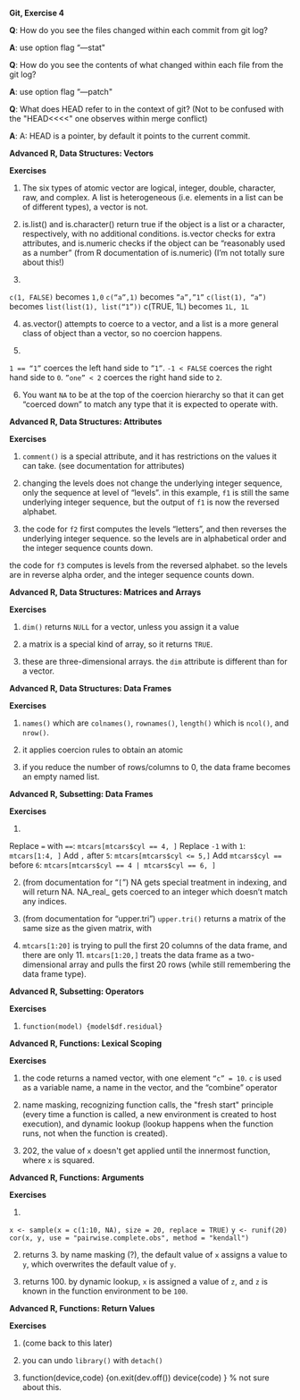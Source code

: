 **Git, Exercise 4**

**Q**: How do you see the files changed within each commit from git log? 

**A**: use option flag “—stat"


**Q**: How do you see the contents of what changed within each file from the git log? 

**A**: use option flag “—patch"


**Q**: What does HEAD refer to in the context of git? (Not to be confused with the "HEAD<<<<" one observes within merge conflict)  

**A**: A: HEAD is a pointer, by default it points to the current commit.


**Advanced R, Data Structures: Vectors**

**Exercises**

1. The six types of atomic vector are logical, integer, double, character, raw, and complex. A list is heterogeneous (i.e. elements in a list can be of different types), a vector is not.

2. is.list() and is.character() return true if the object is a list or a character, respectively, with no additional conditions. is.vector checks for extra attributes, and is.numeric checks if the object can be “reasonably used as a number” (from R documentation of is.numeric) (I’m not totally sure about this!)

3. 
`c(1, FALSE)` becomes `1,0`
`c(“a”,1)` becomes `”a”,”1”`
`c(list(1), “a”)` becomes `list(list(1), list(“1”))`
c(TRUE, 1L) becomes `1L, 1L`

4. as.vector() attempts to coerce to a vector, and a list is a more general class of object than a vector, so no coercion happens.

5. 
`1 == “1”` coerces the left hand side to `”1”`.
`-1 < FALSE` coerces the right hand side to `0`.
`”one” < 2` coerces the right hand side to `2`.

6. You want `NA` to be at the top of the coercion hierarchy so that it can get “coerced down” to match any type that it is expected to operate with.



**Advanced R, Data Structures: Attributes**

**Exercises**

1. `comment()` is a special attribute, and it has restrictions on the values it can take. (see documentation for attributes)

2. changing the levels does not change the underlying integer sequence, only the sequence at level of “levels”. in this example, `f1` is still the same underlying integer sequence, but the output of `f1` is now the reversed alphabet.

3. the code for `f2` first computes the levels “letters”, and then reverses the underlying integer sequence. so the levels are in alphabetical order and the integer sequence counts down.

the code for `f3` computes is levels from the reversed alphabet. so the levels are in reverse alpha order, and the integer sequence counts down.



**Advanced R, Data Structures: Matrices and Arrays**

**Exercises**

1. `dim()` returns `NULL` for a vector, unless you assign it a value

2. a matrix is a special kind of array, so it returns `TRUE`.

3. these are three-dimensional arrays. the `dim` attribute is different than for a vector.



**Advanced R, Data Structures: Data Frames**

**Exercises**

1. `names()` which are `colnames()`, `rownames()`, `length()` which is `ncol()`, and `nrow()`.

2. it applies coercion rules to obtain an atomic

3. if you reduce the number of rows/columns to  0, the data frame becomes an empty named list.



**Advanced R, Subsetting: Data Frames**

**Exercises**

1. 
Replace `=` with `==`: `mtcars[mtcars$cyl == 4, ]`
Replace `-1` with `1`: `mtcars[1:4, ]`
Add `,` after `5`: `mtcars[mtcars$cyl <= 5,]`
Add `mtcars$cyl == ` before `6`: `mtcars[mtcars$cyl == 4 | mtcars$cyl == 6, ]`

2. (from documentation for “`[`”) NA gets special treatment in indexing, and will return NA. NA_real_ gets coerced to an integer which doesn’t match any indices.

3. (from documentation for “upper.tri”) `upper.tri()` returns a matrix of the same size as the given matrix, with 

4. `mtcars[1:20]` is trying to pull the first 20 columns of the data frame, and there are only 11. `mtcars[1:20,]` treats the data frame as a two-dimensional array and pulls the first 20 rows (while still remembering the data frame type).



**Advanced R, Subsetting: Operators**

**Exercises**


1. `function(model) {model$df.residual}`




**Advanced R, Functions: Lexical Scoping**

**Exercises**

1. the code returns a named vector, with one element `“c” = 10`. `c` is used as a variable name, a name in the vector, and the “combine” operator

2. name masking, recognizing function calls, the "fresh start" principle (every time a function is called, a new environment is created to host execution), and dynamic lookup (lookup happens when the function runs, not when the function is created).

3. 202, the value of `x` doesn't get applied until the innermost function, where `x` is squared.

**Advanced R, Functions: Arguments**

**Exercises**

1.
`x <- sample(x = c(1:10, NA), size = 20, replace = TRUE)`
`y <- runif(20)`
`cor(x, y, use = "pairwise.complete.obs", method = "kendall")`

2. returns 3. by name masking (?), the default value of `x` assigns a value to `y`, which overwrites the default value of `y`.

3. returns 100. by dynamic lookup, `x` is assigned a value of `z`, and `z` is known in the function environment to be `100`.


**Advanced R, Functions: Return Values**

**Exercises**

1. (come back to this later)

2. you can undo `library()` with `detach()`

3. function(device,code) {on.exit(dev.off())
  device(code)
}
% not sure about this.
